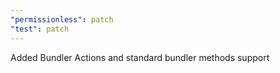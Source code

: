 ```yaml
---
"permissionless": patch
"test": patch
---
```


Added Bundler Actions and standard bundler methods support
